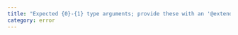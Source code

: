 ```yaml
---
title: "Expected {0}-{1} type arguments; provide these with an '@extends' tag."
category: error
---
```

